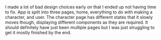 I made a lot of bad design choices early on that I ended up not having time to fix. App is split into three pages, home, everything to do with making a character, and user. The character page has different states that it slowly moves though, displaying different components as they are required. It should definitely have just been multiple pages but I was just struggling to get it mostly finished by the end.